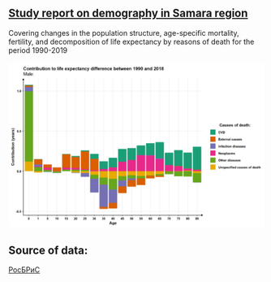 ## [Study report on demography in Samara region](https://rawcdn.githack.com/Ramrion/Samara-demography/df037b5dc602a62a139353bfa1452e547b88d247/Samara_demography_report.html)

 Covering changes in the population structure, age-specific mortality, fertility, and decomposition of life expectancy by reasons of death for the period 1990-2019

![life_expectancy](life_expectancy.png)
## Source of data:
[РосБРиС](http://demogr.nes.ru/en/demogr_indicat/data)
